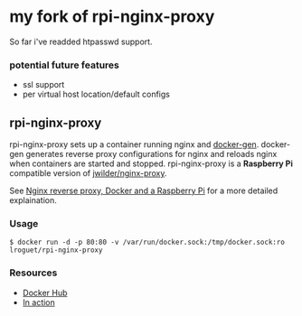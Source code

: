 # my fork of rpi-nginx-proxy
So far i've readded htpasswd support.

### potential future features
* ssl support
* per virtual host location/default configs


## rpi-nginx-proxy
rpi-nginx-proxy sets up a container running nginx and [docker-gen](https://github.com/jwilder/docker-gen). docker-gen generates reverse proxy configurations for nginx and reloads nginx when containers are started and stopped. rpi-nginx-proxy is a **Raspberry Pi** compatible version of [jwilder/nginx-proxy](https://github.com/jwilder/nginx-proxy).

See [Nginx reverse proxy, Docker and a Raspberry Pi](http://lab.fourteenislands.io/nginx-reverse-proxy-docker-and-a-raspberry-pi/) for a more detailed explaination.

### Usage
```
$ docker run -d -p 80:80 -v /var/run/docker.sock:/tmp/docker.sock:ro lroguet/rpi-nginx-proxy
```

### Resources
* [Docker Hub](https://hub.docker.com/r/lroguet/rpi-nginx-proxy/)
* [In action](http://lab.fourteenislands.io/nginx-reverse-proxy-docker-and-a-raspberry-pi/)
